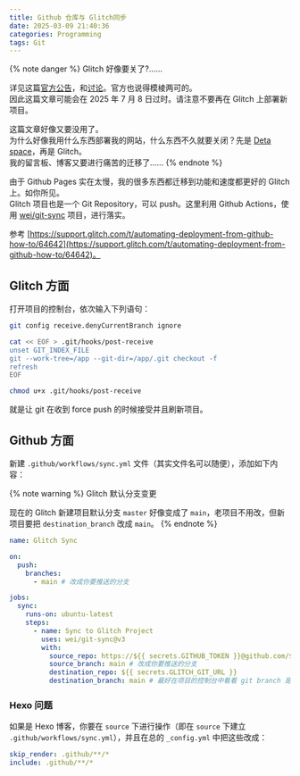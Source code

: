 ```yaml
---
title: Github 仓库与 Glitch同步 
date: 2025-03-09 21:40:36
categories: Programming
tags: Git
---
```


{% note danger %}
Glitch 好像要关了?……

详见这篇[官方公告](https://blog.glitch.com/post/changes-are-coming-to-glitch)，和[讨论](https://support.glitch.com/t/discussion-thread-project-hosting-ending-july-8/75660)。官方也说得模棱两可的。  
因此这篇文章可能会在 2025 年 7 月 8 日过时。请注意不要再在 Glitch 上部署新项目。

这篇文章好像又要没用了。  
为什么好像我用什么东西部署我的网站，什么东西不久就要关闭？先是 [Deta space](/posts/waline-set/)，再是 Glitch。  
我的留言板、博客又要进行痛苦的迁移了……
{% endnote %}

由于 Github Pages 实在太慢，我的很多东西都迁移到功能和速度都更好的 Glitch 上。如你所见。  
Glitch 项目也是一个 Git Repository，可以 push。这里利用 Github Actions，使用 [wei/git-sync](https://github.com/wei/git-sync) 项目，进行落实。

参考 [https://support.glitch.com/t/automating-deployment-from-github-how-to/64642](https://support.glitch.com/t/automating-deployment-from-github-how-to/64642)。

<!--more-->

## Glitch 方面

打开项目的控制台，依次输入下列语句：

```sh
git config receive.denyCurrentBranch ignore

cat << EOF > .git/hooks/post-receive
unset GIT_INDEX_FILE
git --work-tree=/app --git-dir=/app/.git checkout -f
refresh
EOF

chmod u+x .git/hooks/post-receive
```

就是让 git 在收到 force push 的时候接受并且刷新项目。

## Github 方面

新建 `.github/workflows/sync.yml` 文件（其实文件名可以随便），添加如下内容：

{% note warning %}
Glitch 默认分支变更

现在的 Glitch 新建项目默认分支 `master` 好像变成了 `main`，老项目不用改，但新项目要把 `destination_branch` 改成 `main`。
{% endnote %}

```yml
name: Glitch Sync

on:
  push:
    branches:
      - main # 改成你要推送的分支

jobs:
  sync:
    runs-on: ubuntu-latest
    steps:
      - name: Sync to Glitch Project
        uses: wei/git-sync@v3
        with:
          source_repo: https://${{ secrets.GITHUB_TOKEN }}@github.com/${{ github.repository }}.git
          source_branch: main # 改成你要推送的分支
          destination_repo: ${{ secrets.GLITCH_GIT_URL }}
          destination_branch: main # 最好在项目的控制台中看看 git branch 是什么，一般来说默认是 main，不用改
```

### Hexo 问题

如果是 Hexo 博客，你要在 `source` 下进行操作（即在 `source` 下建立 `.github/workflows/sync.yml`），并且在总的 `_config.yml` 中把这些改成：

```yml
skip_render: .github/**/*
include: .github/**/*
```
